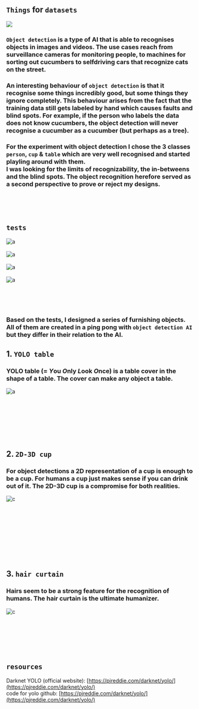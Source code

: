 ## `Things` for `datasets` 

![](https://pjreddie.com/media/image/Screen_Shot_2016-09-07_at_10.56.09_PM.png)

### `Object detection` is a type of AI that is able to recognises objects in images and videos. The use cases reach from surveillance cameras for monitoring people, to machines for sorting out cucumbers to selfdriving cars that recognize cats on the street. 
### An interesting behaviour of `object detection` is that it recognise some things incredibly good, but some things they ignore completely. This behaviour arises from the fact that the training data still gets labeled by hand which causes faults and blind spots. For example, if the person who labels the data does not know cucumbers, the object detection will never recognise a cucumber as a cucumber (but perhaps as a tree). 

### For the experiment with object detection I chose the 3 classes `person`, `cup` & `table` which are very well recognised and started playling around with them. <br> I was looking for the limits of recognizability, the in-betweens and the blind spots. The object recognition herefore served as a second perspective to prove or reject my designs.   

<br><br><br>

## `tests`
![a](img/tasse.gif)   
<br> 
![a](img/kanne-gif-4.gif)   
<br>
![a](img/venti.gif)   
<br>
![a](img/table-test.gif)   

<br><br><br>  


### Based on the tests, I designed a series of furnishing objects. All of them are created in a ping pong with `object detection AI` but they differ in their relation to the AI.

## 1. `YOLO table` 
### YOLO table (= *Y*ou *O*nly *L*ook *O*nce) is a table cover in the shape of a table. The cover can make any object a table.   
![a](img/table.gif)   

<br><br><br><br><br><br>  



## 2. `2D-3D cup`
### For object detections a 2D representation of a cup is enough to be a cup. For humans a cup just makes sense if you can drink out of it. The 2D-3D cup is a compromise for both realities.
![c](img/capri-gif.gif)

<br><br><br><br><br><br><br><br>  



## 3. `hair curtain` 
### Hairs seem to be a strong feature for the recognition of humans. The hair curtain is the ultimate humanizer.
![c](img/prediction-yolo-hair-1.jpg)


<br><br><br><br><br> 


## `resources` 
Darknet YOLO (official website): [https://pjreddie.com/darknet/yolo/](https://pjreddie.com/darknet/yolo/)   
code for yolo github: [https://pjreddie.com/darknet/yolo/](https://pjreddie.com/darknet/yolo/)   

